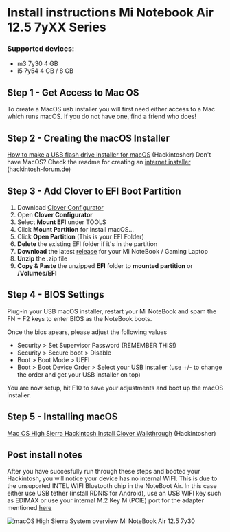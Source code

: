 # Install instructions Mi Notebook Air 12.5 7yXX Series

### Supported devices:
- m3 7y30 4 GB
- i5 7y54 4 GB / 8 GB

## Step 1 - Get Access to Mac OS
To create a MacOS usb installer you will first need either access to a Mac which runs macOS. If you do not have one, find a friend who does!

## Step 2 - Creating the macOS Installer
[How to make a USB flash drive installer for macOS](https://hackintosher.com/guides/make-macos-flash-drive-installer/) (Hackintosher) 
Don't have MacOS? Check the readme for creating an [internet installer](https://www.hackintosh-forum.de/lexicon/entry/105-recovery-stick/?synonym=163) (hackintosh-forum.de)

## Step 3 - Add Clover to EFI Boot Partition
1. Download [Clover Configurator](http://mackie100projects.altervista.org/download-clover-configurator/)
1. Open __Clover Configurator__
1. Select __Mount EFI__ under TOOLS
1. Click __Mount Partition__ for Install macOS...
1. Click __Open Partition__ (This is your EFI Folder)
1. __Delete__ the existing EFI folder if it's in the partition
1. __Download__ the latest [release](https://github.com/influenist/Mi-NB-Gaming-Laptop-MacOS/releases) for your Mi NoteBook / Gaming Laptop
1. __Unzip__ the .zip file
1. __Copy & Paste__ the unzipped __EFI__ folder to __mounted partition__ or __/Volumes/EFI__

## Step 4 - BIOS Settings
Plug-in your USB macOS installer, restart your Mi NoteBook and spam the FN + F2 keys to enter BIOS as the NoteBook boots.

Once the bios apears, please adjust the following values
- Security > Set Supervisor Password (REMEMBER THIS!)
- Security > Secure boot > Disable
- Boot > Boot Mode > UEFI
- Boot > Boot Device Order > Select your USB installer (use +/- to change the order and get your USB installer on top)

You are now setup, hit F10 to save your adjustments and boot up the macOS installer.

## Step 5 - Installing macOS

[Mac OS High Sierra Hackintosh Install Clover Walkthrough](http://hackintosher.com/guides/macos-high-sierra-hackintosh-install-clover-walkthrough) (Hackintosher)

## Post install notes
After you have succesfully run through these steps and booted your Hackintosh, you will notice your device has no internal WIFI. This is due to the unsuported INTEL WIFI Bluetooth chip in the NoteBoot Air. In this case either use USB tether (install RDNIS for Android), use an USB WIFI key such as EDIMAX or use your internal M.2 Key M (PCIE) port for the adapter mentioned [here](https://www.hackintosh-forum.de/index.php/Thread/36796-M-2-key-M-to-M-2-key-A-E-for-WIFI-BT-adapter/)  

![macOS High Sierra System overview Mi NoteBook Air 12.5 7y30](https://github.com/influenist/Mi-NB-Gaming-Laptop-MacOS/raw/master/Mi-NB-Air-125-7y30/Mi-NB-HS.png)

